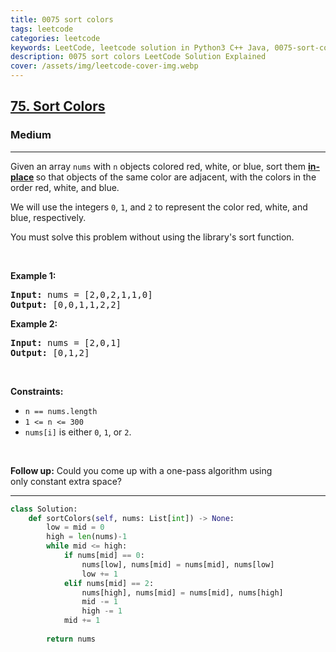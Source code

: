 ```yaml
---
title: 0075 sort colors
tags: leetcode
categories: leetcode
keywords: LeetCode, leetcode solution in Python3 C++ Java, 0075-sort-colors solution
description: 0075 sort colors LeetCode Solution Explained
cover: /assets/img/leetcode-cover-img.webp
---
```



<h2><a href="https://leetcode.com/problems/sort-colors">75. Sort Colors</a></h2><h3>Medium</h3><hr><p>Given an array <code>nums</code> with <code>n</code> objects colored red, white, or blue, sort them <strong><a href="https://en.wikipedia.org/wiki/In-place_algorithm" target="_blank">in-place</a> </strong>so that objects of the same color are adjacent, with the colors in the order red, white, and blue.</p>

<p>We will use the integers <code>0</code>, <code>1</code>, and <code>2</code> to represent the color red, white, and blue, respectively.</p>

<p>You must solve this problem without using the library&#39;s sort function.</p>

<p>&nbsp;</p>
<p><strong class="example">Example 1:</strong></p>

<pre>
<strong>Input:</strong> nums = [2,0,2,1,1,0]
<strong>Output:</strong> [0,0,1,1,2,2]
</pre>

<p><strong class="example">Example 2:</strong></p>

<pre>
<strong>Input:</strong> nums = [2,0,1]
<strong>Output:</strong> [0,1,2]
</pre>

<p>&nbsp;</p>
<p><strong>Constraints:</strong></p>

<ul>
	<li><code>n == nums.length</code></li>
	<li><code>1 &lt;= n &lt;= 300</code></li>
	<li><code>nums[i]</code> is either <code>0</code>, <code>1</code>, or <code>2</code>.</li>
</ul>

<p>&nbsp;</p>
<p><strong>Follow up:</strong>&nbsp;Could you come up with a one-pass algorithm using only&nbsp;constant extra space?</p>


---




```python
class Solution:
    def sortColors(self, nums: List[int]) -> None:
        low = mid = 0
        high = len(nums)-1
        while mid <= high:
            if nums[mid] == 0:
                nums[low], nums[mid] = nums[mid], nums[low]
                low += 1
            elif nums[mid] == 2:
                nums[high], nums[mid] = nums[mid], nums[high]
                mid -= 1
                high -= 1
            mid += 1
        
        return nums

```
